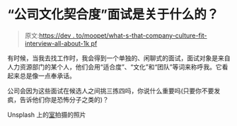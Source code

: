 # “公司文化契合度”面试是关于什么的？

> 原文:[https://dev . to/moopet/what-s-that-company-culture-fit-interview-all-about-1k pf](https://dev.to/moopet/what-s-that-company-culture-fit-interview-all-about-1kpf)

有时候，当我去找工作时，我会得到一个单独的、闲聊式的面试，面试对象是来自人力资源部门的某个人，他们会用“适合度”、“文化”和“团队”等词来称呼我。它看起来总是像一点奉承话。

公司会因为这些面试在候选人之间挑三拣四吗，你说什么重要吗(只要你不要发疯，告诉他们你是恐怖分子之类的)？

Unsplash 上的[室](https://unsplash.com/@room)拍摄的照片